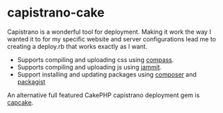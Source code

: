 capistrano-cake
===============

Capistrano is a wonderful tool for deployment. Making it work the way I wanted it to for my specific
website and server configurations lead me to creating a deploy.rb that works exactly as I want.

* Supports compiling and uploading css using [compass](http://compass-style.org/).
* Supports compiling and uploading js using [jammit](http://documentcloud.github.io/jammit/).
* Support installing and updating packages using [composer](http://getcomposer.org/) and
  [packagist](https://packagist.org/) 

An alternative full featured CakePHP capistrano deployment gem is [capcake](https://github.com/jadb/capcake).
